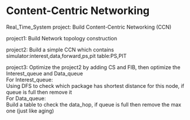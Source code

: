 # Content-Centric Networking
Real_Time_System project: Build Content-Centric Networking (CCN)

project1: Build Network topology construction

project2: Build a simple CCN which contains simulator:interest,data,forward,ps,pit table:PS,PIT

project3: Optimize the project2 by adding CS and FIB, then optimize the Interest_queue and Data_queue  
For Interest_queue:  
Using DFS to check which package has shortest distance for this node, if queue is full then remove it  
For Data_queue:  
Build a table to check the data_hop, if queue is full then remove the max one (just like aging)
